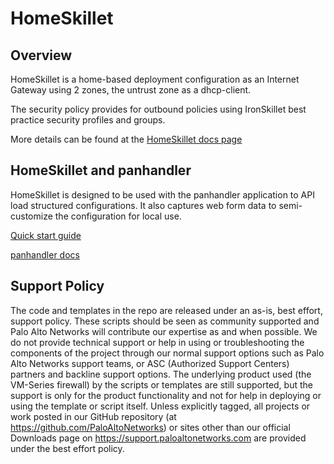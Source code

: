 # HomeSkillet

## Overview

HomeSkillet is a home-based deployment configuration as an Internet Gateway
using 2 zones, the untrust zone as a dhcp-client.

The security policy provides for outbound policies using IronSkillet
best practice security profiles and groups.

More details can be found at the
[HomeSkillet docs page](https://HomeSkillet.readthedocs.io)

## HomeSkillet and panhandler

HomeSkillet is designed to be used with the panhandler application to API
load structured configurations. It also captures web form data to semi-customize
the configuration for local use.

[Quick start guide](https://live.paloaltonetworks.com/t5/Skillet-Tools/Install-and-Get-Started-With-Panhandler/ta-p/307916)

[panhandler docs](https://panhandler.readthedocs.io)


## Support Policy
The code and templates in the repo are released under an as-is, best effort, support policy.
These scripts should be seen as community supported and Palo Alto Networks will contribute
our expertise as and when possible. We do not provide technical support or help in using
or troubleshooting the components of the project through our normal support options
such as Palo Alto Networks support teams, or ASC (Authorized Support Centers) partners
and backline support options. The underlying product used (the VM-Series firewall)
by the scripts or templates are still supported, but the support is only for the
product functionality and not for help in deploying or using the template or script itself.
Unless explicitly tagged, all projects or work posted in our GitHub repository
(at https://github.com/PaloAltoNetworks) or sites other than our official Downloads page
on https://support.paloaltonetworks.com are provided under the best effort policy.


